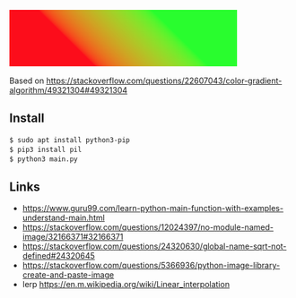 ![](/out.png)

Based on https://stackoverflow.com/questions/22607043/color-gradient-algorithm/49321304#49321304

## Install

```bash
$ sudo apt install python3-pip
$ pip3 install pil
$ python3 main.py
```

## Links

- https://www.guru99.com/learn-python-main-function-with-examples-understand-main.html
- https://stackoverflow.com/questions/12024397/no-module-named-image/32166371#32166371
- https://stackoverflow.com/questions/24320630/global-name-sqrt-not-defined#24320645
- https://stackoverflow.com/questions/5366936/python-image-library-create-and-paste-image
- lerp https://en.m.wikipedia.org/wiki/Linear_interpolation